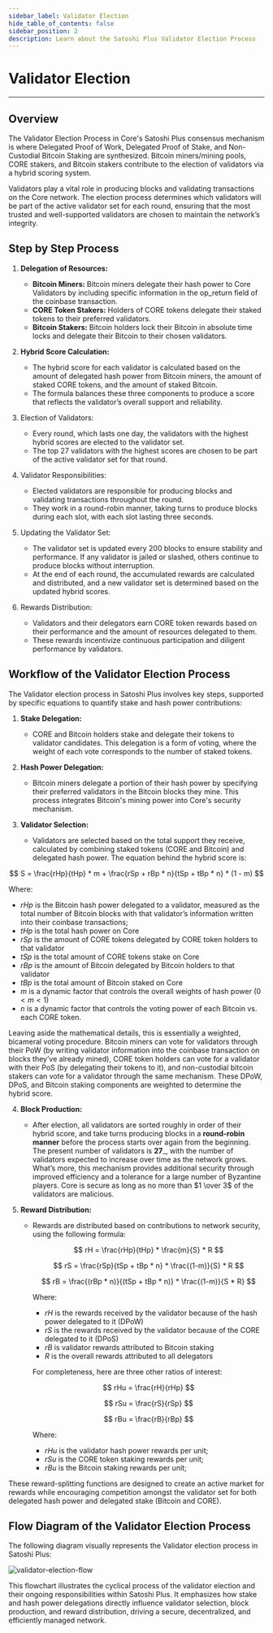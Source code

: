 ```yaml
---
sidebar_label: Validator Election
hide_table_of_contents: false
sidebar_position: 2
description: Learn about the Satoshi Plus Validator Election Process
---
```


# Validator Election

---

## Overview

The Validator Election Process in Core's Satoshi Plus consensus mechanism is where Delegated Proof of Work, Delegated Proof of Stake, and Non-Custodial Bitcoin Staking are synthesized. Bitcoin miners/mining pools, CORE stakers, and Bitcoin stakers contribute to the election of validators via a hybrid scoring system.

Validators play a vital role in producing blocks and validating transactions on the Core network. The election process determines which validators will be part of the active validator set for each round, ensuring that the most trusted and well-supported validators are chosen to maintain the network’s integrity.

## Step by Step Process

1. **Delegation of Resources:**
   - **Bitcoin Miners:** Bitcoin miners delegate their hash power to Core Validators by including specific information in the op_return field of the coinbase transaction.
   - **CORE Token Stakers:** Holders of CORE tokens delegate their staked tokens to their preferred validators.
   - **Bitcoin Stakers:** Bitcoin holders lock their Bitcoin in absolute time locks and delegate their Bitcoin to their chosen validators.

2. **Hybrid Score Calculation:**
   - The hybrid score for each validator is calculated based on the amount of delegated hash power from Bitcoin miners, the amount of staked CORE tokens, and the amount of staked Bitcoin.
   - The formula balances these three components to produce a score that reflects the validator’s overall support and reliability.

3. Election of Validators:
   - Every round, which lasts one day, the validators with the highest hybrid scores are elected to the validator set.
   - The top 27 validators with the highest scores are chosen to be part of the active validator set for that round.

4. Validator Responsibilities:
   - Elected validators are responsible for producing blocks and validating transactions throughout the round.
   - They work in a round-robin manner, taking turns to produce blocks during each slot, with each slot lasting three seconds.

5. Updating the Validator Set:
   - The validator set is updated every 200 blocks to ensure stability and performance. If any validator is jailed or slashed, others continue to produce blocks without interruption.
   - At the end of each round, the accumulated rewards are calculated and distributed, and a new validator set is determined based on the updated hybrid scores.

6. Rewards Distribution:
   - Validators and their delegators earn CORE token rewards based on their performance and the amount of resources delegated to them.
   - These rewards incentivize continuous participation and diligent performance by validators.

## Workflow of the Validator Election Process​

The Validator election process in Satoshi Plus involves key steps, supported by specific equations to quantify stake and hash power contributions:

1. **Stake Delegation:**
   - CORE and Bitcoin holders stake and delegate their tokens to validator candidates. This delegation is a form of voting, where the weight of each vote corresponds to the number of staked tokens.

2. **Hash Power Delegation:**
   - Bitcoin miners delegate a portion of their hash power by specifying their preferred validators in the Bitcoin blocks they mine. This process integrates Bitcoin's mining power into Core's security mechanism.

3. **Validator Selection:**
   - Validators are selected based on the total support they receive, calculated by combining staked tokens (CORE and Bitcoin) and delegated hash power. The equation behind the hybrid score is:

$$
 S = \frac{rHp}{tHp} * m + \frac{rSp + rBp * n}{tSp + tBp * n} * (1 - m) 
$$

Where:

- $rHp$ is the Bitcoin hash power delegated to a validator, measured as the total number of Bitcoin blocks with that validator’s information written into their coinbase transactions;
- $tHp$ is the total hash power on Core
- $rSp$ is the amount of CORE tokens delegated by CORE token holders to that validator
- $tSp$ is the total amount of CORE tokens stake on Core
- $rBp$ is the amount of Bitcoin delegated by Bitcoin holders to that validator
- $tBp$ is the total amount of Bitcoin staked on Core
- $m$ is a dynamic factor that controls the overall weights of hash power $(0 < m <1)$
- $n$ is a dynamic factor that controls the voting power of each Bitcoin vs. each CORE token.

Leaving aside the mathematical details, this is essentially a weighted, bicameral voting procedure. Bitcoin miners can vote for validators through their PoW (by writing validator information into the coinbase transaction on blocks they’ve already mined), CORE token holders can vote for a validator with their PoS (by delegating their tokens to it), and non-custodial bitcoin stakers can vote for a validator through the same mechanism. These DPoW, DPoS, and Bitcoin staking components are weighted to determine the hybrid score.

4. **Block Production:**
   - After election, all validators are sorted roughly in order of their hybrid score, and take turns producing blocks in a **round-robin manner** before the process starts over again from the beginning. The present number of validators is **27**_, with the number of validators expected to increase over time as the network grows. What’s more, this mechanism provides additional security through improved efficiency and a tolerance for a large number of Byzantine players. Core is secure as long as no more than $1 \over 3$ of the validators are malicious.

5. **Reward Distribution:**
   - Rewards are distributed based on contributions to network security, using the following formula:

     $$
        rH = \frac{rHp}{tHp} * \frac{m}{S} * R
     $$

     $$
        rS = \frac{rSp}{tSp + tBp * n} * \frac{(1-m)}{S} * R
     $$

     $$
        rB = \frac{(rBp * n)}{(tSp + tBp * n)} * \frac{(1-m)}{S * R}
     $$

     Where:

     - $rH$ is the rewards received by the validator because of the hash power delegated to it (DPoW)
     - $rS$ is the rewards received by the validator because of the CORE delegated to it (DPoS)
     - $rB$ is validator rewards attributed to Bitcoin staking
     - $R$ is the overall rewards attributed to all delegators

     For completeness, here are three other ratios of interest:

     $$
        rHu = \frac{rH}{rHp}
     $$

     $$
        rSu = \frac{rS}{rSp}
     $$

     $$
        rBu = \frac{rB}{rBp}
     $$

     Where:

     - $rHu$ is the validator hash power rewards per unit;
     - $rSu$ is the CORE token staking rewards per unit;
     - $rBu$ is the Bitcoin staking rewards per unit;

These reward-splitting functions are designed to create an active market for rewards while encouraging competition amongst the validator set for both delegated hash power and delegated stake (Bitcoin and CORE).

## Flow Diagram of the Validator Election Process

The following diagram visually represents the Validator election process in Satoshi Plus:

![validator-election-flow](../../../../static/img/staoshi-plus/validator-election-flow.png)

This flowchart illustrates the cyclical process of the validator election and their ongoing responsibilities within Satoshi Plus. It emphasizes how stake and hash power delegations directly influence validator selection, block production, and reward distribution, driving a secure, decentralized, and efficiently managed network.
